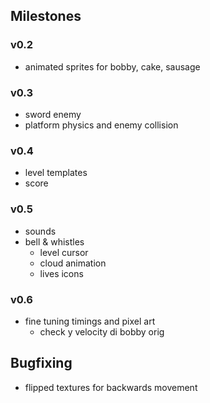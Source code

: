 ## Milestones

### v0.2
- animated sprites for bobby, cake, sausage


### v0.3
- sword enemy
- platform physics and enemy collision


### v0.4
- level templates
- score

### v0.5
- sounds
- bell & whistles 
  - level cursor
  - cloud animation
  - lives icons

### v0.6
- fine tuning timings and pixel art
  - check y velocity di bobby orig

## Bugfixing
- flipped textures for backwards movement